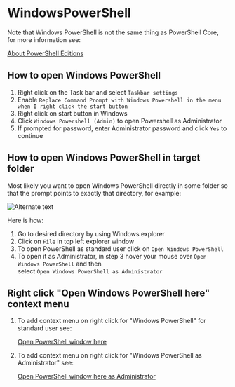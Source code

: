
# WindowsPowerShell

Note that Windows PowerShell is not the same thing as PowerShell Core, for more information see:

[About PowerShell Editions][about pseditions]

## How to open Windows PowerShell

1. Right click on the Task bar and select `Taskbar settings`
2. Enable `Replace Command Prompt with Windows Powershell in the menu when I right click the start button`
3. Right click on start button in Windows
4. Click `Windows Powershell (Admin)` to open Powershell as Administrator
5. If prompted for password, enter Administrator password and click `Yes` to continue

## How to open Windows PowerShell in target folder

Most likely you want to open Windows PowerShell directly in some folder so that the prompt points to
exactly that directory, for example:

![Alternate text](Screenshots/WindowsPowerShell.png)

Here is how:

1. Go to desired directory by using Windows explorer
2. Click on `File` in top left explorer window
3. To open PowerShell as standard user click on `Open Windows PowerShell`
4. To open it as Administrator, in step 3 hover your mouse over `Open Windows PowerShell` and then\
   select `Open Windows PowerShell as Administrator`

## Right click "Open Windows PowerShell here" context menu

1. To add context menu on right click for "Windows PowerShell" for standard user see:

    [Open PowerShell window here][powershell here]

2. To add context menu on right click for "Windows PowerShell as Administrator" see:

    [Open PowerShell window here as Administrator][powershell here as admin]

[about pseditions]: https://docs.microsoft.com/en-us/powershell/module/microsoft.powershell.core/about/about_powershell_editions?view=powershell-7
[powershell here]: https://www.tenforums.com/tutorials/60175-open-powershell-window-here-context-menu-add-windows-10-a.html
[powershell here as admin]: https://www.tenforums.com/tutorials/60177-add-open-powershell-window-here-administrator-windows-10-a.html
